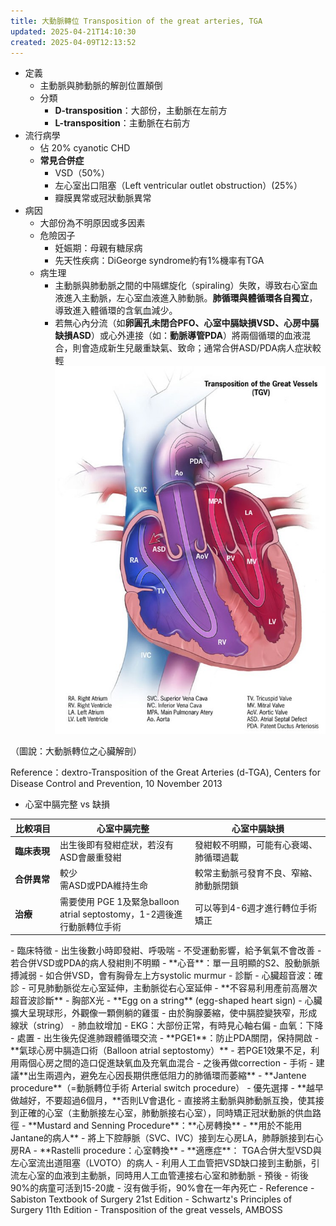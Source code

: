 ```yaml
---
title: 大動脈轉位 Transposition of the great arteries, TGA
updated: 2025-04-21T14:10:30
created: 2025-04-09T12:13:52
---
```


- 定義
  - 主動脈與肺動脈的解剖位置顛倒
  - 分類
    - **D-transposition**：大部份，主動脈在左前方
    - **L-transposition**：主動脈在右前方
- 流行病學
  - 佔 20% cyanotic CHD
  - **常見合併症**
    - VSD（50%）
    - 左心室出口阻塞（Left ventricular outlet obstruction）(25%）
    - 瓣膜異常或冠狀動脈異常
- 病因
  - 大部份為不明原因或多因素
  - 危險因子
    - 妊娠期：母親有糖尿病
    - 先天性疾病：DiGeorge syndrome約有1%機率有TGA
  - 病生理
    - 主動脈與肺動脈之間的中隔螺旋化（spiraling）失敗，導致右心室血液進入主動脈，左心室血液進入肺動脈。**肺循環與體循環各自獨立**，導致進入體循環的含氧血減少。
    - 若無心內分流（如**卵圓孔未閉合PFO、心室中膈缺損VSD、心房中膈缺損ASD**）或心外連接（如：**動脈導管PDA**）將兩個循環的血液混合，則會造成新生兒嚴重缺氣、致命；通常合併ASD/PDA病人症狀較輕
![image1](../../../../resources/5696a7883a61406c895449fa02955472.png)

（圖說：大動脈轉位之心臟解剖）

Reference：dextro-Transposition of the Great Arteries (d-TGA), Centers for Disease Control and Prevention, 10 November 2013

- 心室中膈完整 vs 缺損
<table>
<colgroup>
<col style="width: 14%" />
<col style="width: 42%" />
<col style="width: 42%" />
</colgroup>
<thead>
<tr class="header">
<th><strong>比較項目</strong></th>
<th><strong>心室中膈完整</strong></th>
<th><strong>心室中膈缺損</strong></th>
</tr>
</thead>
<tbody>
<tr class="odd">
<td><strong>臨床表現</strong></td>
<td>出生後即有發紺症狀，若沒有ASD會嚴重發紺</td>
<td>發紺較不明顯，可能有心衰竭、肺循環過載</td>
</tr>
<tr class="even">
<td><strong>合併異常</strong></td>
<td>較少<br />
需ASD或PDA維持生命</td>
<td>較常主動脈弓發育不良、窄縮、肺動脈閉鎖</td>
</tr>
<tr class="odd">
<td><strong>治療</strong></td>
<td>需要使用 PGE 1及緊急balloon atrial septostomy，1-2週後進行動脈轉位手術</td>
<td>可以等到4-6週才進行轉位手術矯正</td>
</tr>
</tbody>
</table>
- 臨床特徵
  - 出生後數小時即發紺、呼吸喘
    - 不受運動影響，給予氧氣不會改善
    - 若合併VSD或PDA的病人發紺則不明顯
  - **心音**：單一且明顯的S2、股動脈脈搏減弱
    - 如合併VSD，會有胸骨左上方systolic murmur
- 診斷
  - 心臟超音波：確診
    - 可見肺動脈從左心室延伸，主動脈從右心室延伸
    - **不容易利用產前高層次超音波診斷**
  - 胸部X光
    - **Egg on a string** (egg-shaped heart sign)
      - 心臟擴大呈現球形，外觀像一顆側躺的雞蛋
      - 由於胸腺萎縮，使中膈腔變狹窄，形成線狀（string）
    - 肺血紋增加
  - EKG：大部份正常，有時見心軸右偏
  - 血氧：下降
- 處置
  - 出生後先促進肺跟體循環交流
    - **PGE1**：防止PDA關閉，保持開啟
    - **氣球心房中膈造口術（Balloon atrial septostomy）**
      - 若PGE1效果不足，利用兩個心房之間的造口促進缺氧血及充氧血混合
      - 之後再做correction
  - 手術
    - 建議**出生兩週內，避免左心因長期供應低阻力的肺循環而萎縮**
    - **Jantene procedure**（=動脈轉位手術 Arterial switch procedure）
      - 優先選擇
      - **越早做越好，不要超過6個月，**否則LV會退化
      - 直接將主動脈與肺動脈互換，使其接到正確的心室（主動脈接左心室，肺動脈接右心室），同時矯正冠狀動脈的供血路徑
    - **Mustard and Senning Procedure**：**心房轉換**
      - **用於不能用Jantane的病人**
      - 將上下腔靜脈（SVC、IVC）接到左心房LA，肺靜脈接到右心房RA
    - **Rastelli procedure：心室轉換**
      - **適應症**： TGA合併大型VSD與左心室流出道阻塞（LVOTO）的病人
      - 利用人工血管把VSD缺口接到主動脈，引流左心室的血液到主動脈，同時用人工血管連接右心室和肺動脈
- 預後
  - 術後90%的病童可活到15-20歲
  - 沒有做手術，90%會在一年內死亡
- Reference
  - Sabiston Textbook of Surgery 21st Edition
  - Schwartz's Principles of Surgery 11th Edition
  - Transposition of the great vessels, AMBOSS

